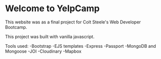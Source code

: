 # Welcome to YelpCamp

This website was as a final project for Colt Steele's Web Developer Bootcamp.

This project was built with vanilla javascript.

Tools used:
-Bootstrap
-EJS templates
-Express
-Passport
-MongoDB and Mongoose
-JOI
-Cloudinary
-Mapbox
